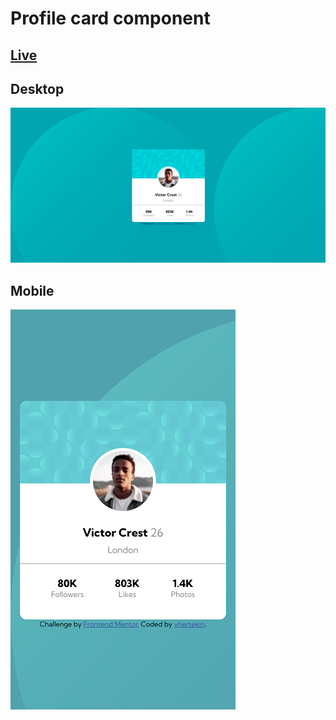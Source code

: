 # Profile card component

## [Live](https://yhertekin.github.io/Profile-card-component/)

## Desktop

![desktop image of application](./pics/desktop.PNG)

## Mobile

![mobile image of application](./pics/mobile.png)

